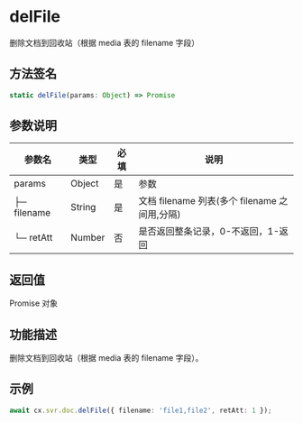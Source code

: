# delFile

删除文档到回收站（根据 media 表的 filename 字段）

## 方法签名
```typescript
static delFile(params: Object) => Promise
```

## 参数说明
| 参数名 | 类型 | 必填 | 说明 |
|--------|------|------|------|
| params | Object | 是 | 参数 |
| ├─ filename | String | 是 | 文档 filename 列表(多个 filename 之间用,分隔) |
| └─ retAtt | Number | 否 | 是否返回整条记录，0-不返回，1-返回 |

## 返回值
Promise 对象

## 功能描述
删除文档到回收站（根据 media 表的 filename 字段）。

## 示例
```typescript
await cx.svr.doc.delFile({ filename: 'file1,file2', retAtt: 1 });
``` 
